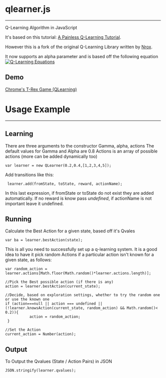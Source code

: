 qlearner.js
=============
--------------
Q-Learning Algorithm in JavaScript

It's based on this tutorial: [A Painless Q-Learning Tutorial](http://mnemstudio.org/path-finding-q-learning-tutorial.htm).

However this is a fork of the original Q-Learning Library written by [Nrox](https://github.com/nrox/q-learning.js).

It now supports an alpha parameter and is based off the following equation
[![Q-Learning Equations](https://upload.wikimedia.org/math/5/2/4/524fe99e01b50c2d0b3268cf418b6890.png)](#eqn)

Demo 
----------

[Chrome's T-Rex Game (QLearning)](https://darraghmckay.github.io/Learning-TRex)


Usage Example
==============

_____________________________



Learning
------

There are three arguments to the constructor
    Gamma, alpha, actions
    The default values for Gamma and Alpha are 0.8
    Actions is an array of possible actions (more can be added dynamically too)

    var learner = new QLearner(0.2,0.4,[1,2,3,4,5]);


Add transitions like this:

     learner.add(fromState, toState, reward, actionName);

In this last expression, if fromState or toState do not exist they are added automatically. If no reward is know pass
*undefined*, if actionName is not important leave it undefined.


Running
-------
Calculate the Best Action for a given state, based off it's Qvales

    var ba = learner.bestAction(state);



This is all you need to successfully set up a q-learning system. 
It is a good idea to have it pick random Actions if a particular action isn't known for a given state, as follows:

    var random_action =      learner.actions[Math.floor(Math.random()*learner.actions.length)];
    
    //Pick the Best possible action (if there is any)
    action = learner.bestAction(current_state);
     
    //Decide, based on exploration settings, whether to try the random one or use the known one
    if (action===null || action === undefined || (!learner.knowsAction(current_state, random_action) && Math.random()< 0.2)){
               action = random_action;
     }
     
    //Set the Action
    current_action = Number(action);

Output
----
To Output the Qvalues (State / Action Pairs) in JSON

    JSON.stringify(learner.qvalues);




